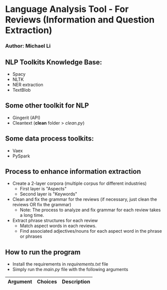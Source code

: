 # Language Analysis Tool - For Reviews (Information and Question Extraction)
### Author: Michael Li

## NLP Toolkits Knowledge Base:
- Spacy
- NLTK
- NER extraction
- TextBlob

## Some other toolkit for NLP
- Gingerit (API)
- Cleantext (**clean** folder > *clean.py*)

## Some data process toolkits:
- Vaex
- PySpark

## Process to enhance information extraction

- Create a 2-layer corpora (multiple corpus for different industries)
    - First layer is "Aspects"
    - Second layer is "Keywords"
- Clean and fix the grammar for the reviews (if necessary, just clean the reviews OR fix the grammar)
    - Note: The process to analyze and fix grammar for each review takes a long time. 
- Extract phrase structures for each review
    - Match aspect words in each reviews.
    - Find associated adjectives/nouns for each aspect word in the phrase or phrases


## How to run the program

- Install the requirements in *requirements.txt* file
- Simply run the *main.py* file with the following arguments 

| Argument        | Choices          | Description  |
| :-------------: |:-------------:| -----:|

